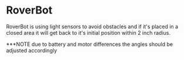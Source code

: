 # RoverBot

RoverBot is using light sensors to avoid obstacles and if it's placed in a closed area it will get back to it's initial
position within 2 inch radius.

***NOTE
due to battery and motor differences the angles should be adjusted accordingly

